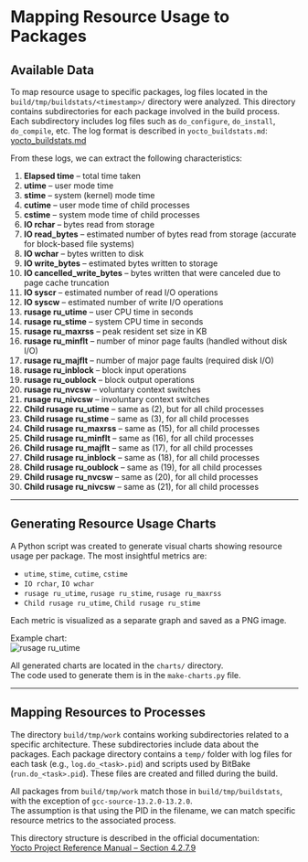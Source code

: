 # Mapping Resource Usage to Packages

## Available Data

To map resource usage to specific packages, log files located in the `build/tmp/buildstats/<timestamp>/` directory were analyzed. This directory contains subdirectories for each package involved in the build process. Each subdirectory includes log files such as `do_configure`, `do_install`, `do_compile`, etc. The log format is described in `yocto_buildstats.md`:  
[yocto_buildstats.md](https://github.com/moevm/os_profiling/blob/denisova_olga_yocto_buildstats/wiki/yocto_buildstats.md)

From these logs, we can extract the following characteristics:

1. **Elapsed time** – total time taken  
2. **utime** – user mode time  
3. **stime** – system (kernel) mode time  
4. **cutime** – user mode time of child processes  
5. **cstime** – system mode time of child processes  
6. **IO rchar** – bytes read from storage  
7. **IO read_bytes** – estimated number of bytes read from storage (accurate for block-based file systems)  
8. **IO wchar** – bytes written to disk  
9. **IO write_bytes** – estimated bytes written to storage  
10. **IO cancelled_write_bytes** – bytes written that were canceled due to page cache truncation  
11. **IO syscr** – estimated number of read I/O operations  
12. **IO syscw** – estimated number of write I/O operations  
13. **rusage ru_utime** – user CPU time in seconds  
14. **rusage ru_stime** – system CPU time in seconds  
15. **rusage ru_maxrss** – peak resident set size in KB  
16. **rusage ru_minflt** – number of minor page faults (handled without disk I/O)  
17. **rusage ru_majflt** – number of major page faults (required disk I/O)  
18. **rusage ru_inblock** – block input operations  
19. **rusage ru_oublock** – block output operations  
20. **rusage ru_nvcsw** – voluntary context switches  
21. **rusage ru_nivcsw** – involuntary context switches  
22. **Child rusage ru_utime** – same as (2), but for all child processes  
23. **Child rusage ru_stime** – same as (3), for all child processes  
24. **Child rusage ru_maxrss** – same as (15), for all child processes  
25. **Child rusage ru_minflt** – same as (16), for all child processes  
26. **Child rusage ru_majflt** – same as (17), for all child processes  
27. **Child rusage ru_inblock** – same as (18), for all child processes  
28. **Child rusage ru_oublock** – same as (19), for all child processes  
29. **Child rusage ru_nvcsw** – same as (20), for all child processes  
30. **Child rusage ru_nivcsw** – same as (21), for all child processes  

---

## Generating Resource Usage Charts

A Python script was created to generate visual charts showing resource usage per package. The most insightful metrics are:

- `utime`, `stime`, `cutime`, `cstime`  
- `IO rchar`, `IO wchar`  
- `rusage ru_utime`, `rusage ru_stime`, `rusage ru_maxrss`  
- `Child rusage ru_utime`, `Child rusage ru_stime`

Each metric is visualized as a separate graph and saved as a PNG image.

Example chart:  
![rusage ru_utime](https://github.com/moevm/os_profiling/assets/90854310/1d37013a-f817-43a9-876c-f306813b2d12)

All generated charts are located in the `charts/` directory.  
The code used to generate them is in the `make-charts.py` file.

---

## Mapping Resources to Processes

The directory `build/tmp/work` contains working subdirectories related to a specific architecture. These subdirectories include data about the packages. Each package directory contains a `temp/` folder with log files for each task (e.g., `log.do_<task>.pid`) and scripts used by BitBake (`run.do_<task>.pid`). These files are created and filled during the build.

All packages from `build/tmp/work` match those in `build/tmp/buildstats`, with the exception of `gcc-source-13.2.0-13.2.0`.  
The assumption is that using the PID in the filename, we can match specific resource metrics to the associated process.

This directory structure is described in the official documentation:  
[Yocto Project Reference Manual – Section 4.2.7.9](https://docs.yoctoproject.org/ref-manual/structure.html)
